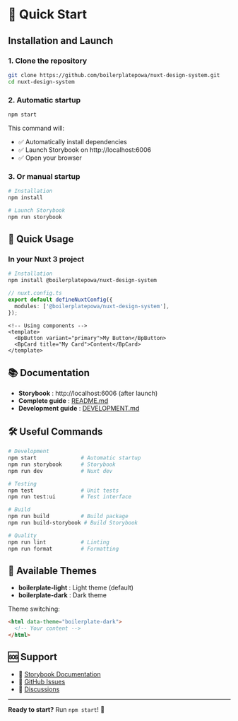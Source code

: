# 🚀 Quick Start

## Installation and Launch

### 1. Clone the repository

```bash
git clone https://github.com/boilerplatepowa/nuxt-design-system.git
cd nuxt-design-system
```

### 2. Automatic startup

```bash
npm start
```

This command will:

- ✅ Automatically install dependencies
- ✅ Launch Storybook on http://localhost:6006
- ✅ Open your browser

### 3. Or manual startup

```bash
# Installation
npm install

# Launch Storybook
npm run storybook
```

## 🎯 Quick Usage

### In your Nuxt 3 project

```bash
# Installation
npm install @boilerplatepowa/nuxt-design-system
```

```typescript
// nuxt.config.ts
export default defineNuxtConfig({
  modules: ['@boilerplatepowa/nuxt-design-system'],
});
```

```vue
<!-- Using components -->
<template>
  <BpButton variant="primary">My Button</BpButton>
  <BpCard title="My Card">Content</BpCard>
</template>
```

## 📚 Documentation

- **Storybook** : http://localhost:6006 (after launch)
- **Complete guide** : [README.md](README.md)
- **Development guide** : [DEVELOPMENT.md](DEVELOPMENT.md)

## 🛠️ Useful Commands

```bash
# Development
npm start              # Automatic startup
npm run storybook      # Storybook
npm run dev            # Nuxt dev

# Testing
npm test               # Unit tests
npm run test:ui        # Test interface

# Build
npm run build          # Build package
npm run build-storybook # Build Storybook

# Quality
npm run lint           # Linting
npm run format         # Formatting
```

## 🎨 Available Themes

- **boilerplate-light** : Light theme (default)
- **boilerplate-dark** : Dark theme

Theme switching:

```html
<html data-theme="boilerplate-dark">
  <!-- Your content -->
</html>
```

## 🆘 Support

- 📖 [Storybook Documentation](http://localhost:6006)
- 🐛 [GitHub Issues](https://github.com/boilerplatepowa/nuxt-design-system/issues)
- 💬 [Discussions](https://github.com/boilerplatepowa/nuxt-design-system/discussions)

---

**Ready to start?** Run `npm start`! 🎉

